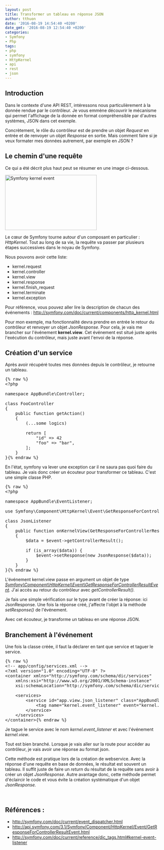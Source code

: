 ```yaml
---
layout: post
title: Transformer un tableau en réponse JSON
author: tthuon
date: '2016-08-19 14:54:40 +0200'
date_gmt: '2016-08-19 12:54:40 +0200'
categories:
- Symfony
- Php
tags:
- php
- symfony
- HttpKernel
- api
- rest
- json
---
```


## Introduction
Dans le contexte d'une API REST, intéressons nous particulièrement à la donnée rendue par le contrôleur. Je vous emmène découvrir le mécanisme qui permet l'affichage de la donnée en format compréhensible par d'autres systèmes, JSON dans cet exemple.

Concrètement, le rôle du contrôleur est de prendre un objet <em>Request</em> en entrée et de renvoyer un objet <em>Response</em> en sortie. Mais comment faire si je veux formater mes données autrement, par exemple en JSON ?

## Le chemin d'une requête
Ce qui a été décrit plus haut peut se résumer en une image ci-dessous.

<a href="http://blog.eleven-labs.com/wp-content/uploads/2016/08/10-kernel-view.png"><img class="alignnone size-medium wp-image-2064" src="http://blog.eleven-labs.com/wp-content/uploads/2016/08/10-kernel-view-300x180.png" alt="Symfony kernel event" width="300" height="180" /></a>

Le cœur de Symfony tourne autour d'un composant en particulier : <em>HttpKernel</em>. Tout au long de sa vie, la requête va passer par plusieurs étapes successives dans le noyau de Symfony.

Nous pouvons avoir cette liste:

<ul>
<li>kernel.request</li>
<li>kernel.controller</li>
<li>kernel.view</li>
<li>kernel.response</li>
<li>kernel.finish_request</li>
<li>kernel.terminate</li>
<li>kernel.exception</li>
</ul>
Pour référence, vous pouvez aller lire la description de chacun des événements : <a href="http://symfony.com/doc/current/components/http_kernel.html">http://symfony.com/doc/current/components/http_kernel.html</a>

Pour mon exemple, ma fonctionnalité devra prendre en entrée le retour du contrôleur et renvoyer un objet <em>JsonResponse. </em>Pour cela, je vais me brancher sur l'événement <strong>kernel.view</strong>. Cet événement est situé juste après l'exécution du contrôleur, mais juste avant l'envoi de la réponse.

## Création d'un service
Après avoir récupéré toutes mes données depuis le contrôleur, je retourne un tableau.

<pre class="lang:php decode:true">
{% raw %}
&lt;?php

namespace AppBundle\Controller;

class FooController
{
    public function getAction()
    {
        (...some logics)

        return [
            "id" =&gt; 42
            "foo" =&gt; "bar",
        ];
    }
}{% endraw %}
</pre>

En l'état, symfony va lever une exception car il ne saura pas quoi faire du tableau. Je vais donc créer un écouteur pour transformer ce tableau. C'est une simple classe PHP.

<pre class="lang:default decode:true">
{% raw %}
&lt;?php

namespace AppBundle\EventListener;

use Symfony\Component\HttpKernel\Event\GetResponseForControllerResultEvent;

class JsonListener
{
    public function onKernelView(GetResponseForControllerResultEvent $event)
    {
        $data = $event-&gt;getControllerResult();

        if (is_array($data)) {
            $event-&gt;setResponse(new JsonResponse($data));
        }
    }
}{% endraw %}
</pre>

L'événement kernel.view passe en argument un objet de type <em><a href="http://api.symfony.com/3.1/Symfony/Component/HttpKernel/Event/GetResponseForControllerResultEvent.html">Symfony\Component\HttpKernel\Event\GetResponseForControllerResultEvent</a>. </em>J'ai accès au retour du contrôleur avec <em>getControllerResult().</em>

Je fais une simple vérification sur le type avant de créer la réponse: ici JsonResponse. Une fois la réponse créé, j'affecte l'objet à la méthode <em>setResponse()</em> de l'événement.

Avec cet écouteur, je transforme un tableau en une réponse JSON.

## Branchement à l'événement
Une fois la classe créée, il faut la déclarer en tant que service et taguer le service.

<pre class="lang:xhtml decode:true ">
{% raw %}
&lt;!-- app/config/services.xml --&gt;
&lt;?xml version="1.0" encoding="UTF-8" ?&gt;
&lt;container xmlns="http://symfony.com/schema/dic/services"
    xmlns:xsi="http://www.w3.org/2001/XMLSchema-instance"
    xsi:schemaLocation="http://symfony.com/schema/dic/services http://symfony.com/schema/dic/services/services-1.0.xsd"&gt;

    &lt;services&gt;
        &lt;service id="app.view.json_listener" class="AppBundle\EventListener\JsonListener"&gt;
            &lt;tag name="kernel.event_listener" event="kernel.view" /&gt;
        &lt;/service&gt;
    &lt;/services&gt;
&lt;/container&gt;{% endraw %}
</pre>

Je tague le service avec le nom <em>kernel.event_listener</em> et avec l'événement<em> kernel.view</em>.

Tout est bien branché. Lorsque je vais aller sur la route pour accéder au contrôleur, je vais avoir une réponse au format json.

Cette méthode est pratique lors de la création de webservice. Avec la réponse d'une requête en base de données, le résultat est souvent un tableau. Il suffit juste de faire un <em>return</em> du résultat de la requête sans avoir à créer un objet <em>JsonResponse</em>. Autre avantage donc, cette méthode permet d'éclaircir le code et vous évite la création systématique d'un objet <em>JsonResponse.</em>

&nbsp;

## Références :
<ul>
<li><a href="http://symfony.com/doc/current/event_dispatcher.html">http://symfony.com/doc/current/event_dispatcher.html</a></li>
<li><a href="http://api.symfony.com/3.1/Symfony/Component/HttpKernel/Event/GetResponseForControllerResultEvent.html">http://api.symfony.com/3.1/Symfony/Component/HttpKernel/Event/GetResponseForControllerResultEvent.html</a></li>
<li><a href="http://symfony.com/doc/current/reference/dic_tags.html#kernel-event-listener">http://symfony.com/doc/current/reference/dic_tags.html#kernel-event-listener</a></li>
</ul>

